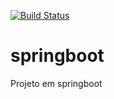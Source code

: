 [![Build Status](https://travis-ci.org/ederbueno/springboot.svg?branch=master)](https://travis-ci.org/ederbueno/springboot)
# springboot
Projeto em springboot 
